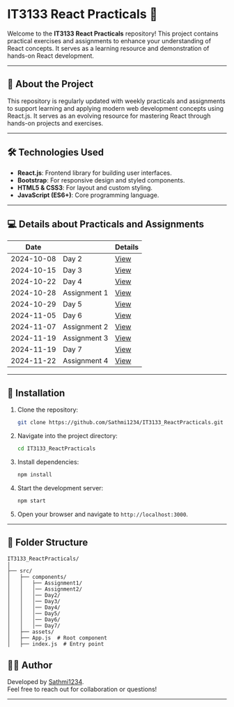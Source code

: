 # IT3133 React Practicals 🚀

Welcome to the **IT3133 React Practicals** repository! This project contains practical exercises and assignments to enhance your understanding of React concepts. It serves as a learning resource and demonstration of hands-on React development.

---

## 📖 About the Project

This repository is regularly updated with weekly practicals and assignments to support learning and applying modern web development concepts using React.js. It serves as an evolving resource for mastering React through hands-on projects and exercises.

---

## 🛠️ Technologies Used

- **React.js**: Frontend library for building user interfaces.
- **Bootstrap**: For responsive design and styled components.
- **HTML5 & CSS3**: For layout and custom styling.
- **JavaScript (ES6+)**: Core programming language.

---

## 💻 Details about Practicals and Assignments

| Date       |      |Details                                             |
|------------|------|---------------------------------------------------|
| 2024-10-08 | Day 2 | [View](./src/componenets/Day2_08_10/README.md)                      |
| 2024-10-15 | Day 3 | [View](./src/componenets/Day3_15_10/README.md)                      |
| 2024-10-22 | Day 4 | [View](./src/componenets/Day4_22_10/README.md)                      |
| 2024-10-28 | Assignment 1 | [View](./src/componenets/Assignment1/README.md)               |
| 2024-10-29 | Day 5 | [View](./src/componenets/Day5_29_10/README.md)                      |
| 2024-11-05 | Day 6 | [View](./src/componenets/Day6_05_11/README.md)                      |
| 2024-11-07 | Assignment 2 | [View](./src/componenets/Assignment2/README.md)               |
| 2024-11-19 | Assignment 3 | [View](https://github.com/Sathmi1234/2020ICT117_IT3133_Assignment3_StudentInformationPortal.git)               |
| 2024-11-19 | Day 7 | [View](./src/componenets/Day7_19_11/README.md)                      |
| 2024-11-22 | Assignment 4 | [View](https://github.com/Sathmi1234/IT3133_Assignment4_AnimalMatchingGame.git)                      |

---

## 🚀 Installation

1. Clone the repository:
   ```bash
   git clone https://github.com/Sathmi1234/IT3133_ReactPracticals.git
   ```
2. Navigate into the project directory:
   ```bash
   cd IT3133_ReactPracticals
   ```
3. Install dependencies:
   ```bash
   npm install
   ```
4. Start the development server:
   ```bash
   npm start
   ```
5. Open your browser and navigate to `http://localhost:3000`.

---

## 📂 Folder Structure

```plaintext
IT3133_ReactPracticals/
│
├── src/
│   ├── components/
│   │   ├── Assignment1/
│   │   │── Assignment2/
│   │   │── Day2/
│   │   │── Day3/ 
│   │   │── Day4/ 
│   │   │── Day5/
│   │   │── Day6/
│   │   │── Day7/ 
│   ├── assets/
│   ├── App.js  # Root component
│   ├── index.js  # Entry point

```


## 👩‍💻 Author

Developed by [Sathmi1234](https://github.com/Sathmi1234).  
Feel free to reach out for collaboration or questions!

---